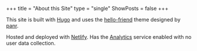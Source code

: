 +++
title = "About this Site"
type = "single"
ShowPosts = false
+++

This site is built with [Hugo](https://github.com/gohugoio/hugo) and uses the [hello-friend](https://github.com/gohugoio/hugo) theme designed by [panr](https://github.com/panr). 

Hosted and deployed with [Netlify](https://www.netlify.com/). Has the [Analytics](https://www.netlify.com/docs/analytics/) service enabled with no user data collection.